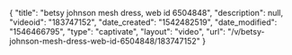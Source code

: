 {
    "title": "betsy johnson mesh dress, web id 6504848",
    "description": null,
    "videoid": "183747152",
    "date_created": "1542482519",
    "date_modified": "1546466795",
    "type": "captivate",
    "layout": "video",
    "url": "\/v\/betsy-johnson-mesh-dress-web-id-6504848\/183747152"
}
